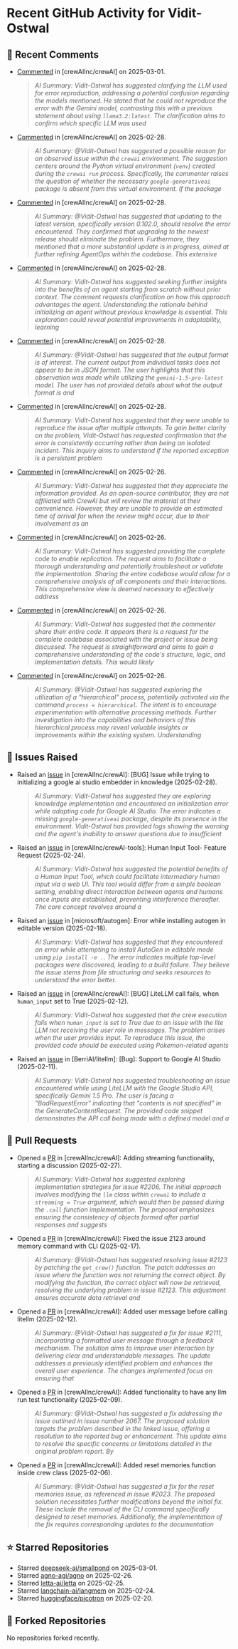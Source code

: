 # Recent GitHub Activity for Vidit-Ostwal

## 💬 Recent Comments
- [Commented](https://github.com/crewAIInc/crewAI/issues/2241#issuecomment-2692131547) in [crewAIInc/crewAI] on 2025-03-01.
  > *AI Summary: Vidit-Ostwal has suggested clarifying the LLM used for error reproduction, addressing a potential confusion regarding the models mentioned. He stated that he could not reproduce the error with the Gemini model, contrasting this with a previous statement about using `llama3.2:latest`. The clarification aims to confirm which specific LLM was used*
- [Commented](https://github.com/crewAIInc/crewAI/issues/2255#issuecomment-2691135574) in [crewAIInc/crewAI] on 2025-02-28.
  > *AI Summary: @Vidit-Ostwal has suggested a possible reason for an observed issue within the `crewai` environment. The suggestion centers around the Python virtual environment (`venv`) created during the `crewai run` process. Specifically, the commenter raises the question of whether the necessary `google-generativeai` package is absent from this virtual environment. If the package*
- [Commented](https://github.com/crewAIInc/crewAI/issues/2102#issuecomment-2689849315) in [crewAIInc/crewAI] on 2025-02-28.
  > *AI Summary: @Vidit-Ostwal has suggested that updating to the latest version, specifically version 0.102.0, should resolve the error encountered. They confirmed that upgrading to the newest release should eliminate the problem. Furthermore, they mentioned that a more substantial update is in progress, aimed at further refining AgentOps within the codebase. This extensive*
- [Commented](https://github.com/crewAIInc/crewAI/issues/2183#issuecomment-2689779285) in [crewAIInc/crewAI] on 2025-02-28.
  > *AI Summary: Vidit-Ostwal has suggested seeking further insights into the benefits of an agent starting from scratch without prior context. The comment requests clarification on how this approach advantages the agent. Understanding the rationale behind initializing an agent without previous knowledge is essential. This exploration could reveal potential improvements in adaptability, learning*
- [Commented](https://github.com/crewAIInc/crewAI/issues/2241#issuecomment-2689769823) in [crewAIInc/crewAI] on 2025-02-28.
  > *AI Summary: @Vidit-Ostwal has suggested that the output format is of interest. The current output from individual tasks does not appear to be in JSON format. The user highlights that this observation was made while utilizing the `gemini-1.5-pro-latest` model. The user has not provided details about what the output format is and*
- [Commented](https://github.com/crewAIInc/crewAI/issues/2241#issuecomment-2689755287) in [crewAIInc/crewAI] on 2025-02-28.
  > *AI Summary: Vidit-Ostwal has suggested that they were unable to reproduce the issue after multiple attempts. To gain better clarity on the problem, Vidit-Ostwal has requested confirmation that the error is consistently occurring rather than being an isolated incident. This inquiry aims to understand if the reported exception is a persistent problem*
- [Commented](https://github.com/crewAIInc/crewAI/issues/2206#issuecomment-2684694334) in [crewAIInc/crewAI] on 2025-02-26.
  > *AI Summary: Vidit-Ostwal has suggested that they appreciate the information provided. As an open-source contributor, they are not affiliated with CrewAI but will review the material at their convenience. However, they are unable to provide an estimated time of arrival for when the review might occur, due to their involvement as an*
- [Commented](https://github.com/crewAIInc/crewAI/issues/2234#issuecomment-2684500065) in [crewAIInc/crewAI] on 2025-02-26.
  > *AI Summary: Vidit-Ostwal has suggested providing the complete code to enable replication. The request aims to facilitate a thorough understanding and potentially troubleshoot or validate the implementation. Sharing the entire codebase would allow for a comprehensive analysis of all components and their interactions. This comprehensive view is deemed necessary to effectively address*
- [Commented](https://github.com/crewAIInc/crewAI/issues/2237#issuecomment-2684497611) in [crewAIInc/crewAI] on 2025-02-26.
  > *AI Summary: Vidit-Ostwal has suggested that the commenter share their entire code. It appears there is a request for the complete codebase associated with the project or issue being discussed. The request is straightforward and aims to gain a comprehensive understanding of the code's structure, logic, and implementation details. This would likely*
- [Commented](https://github.com/crewAIInc/crewAI/issues/2236#issuecomment-2684494428) in [crewAIInc/crewAI] on 2025-02-26.
  > *AI Summary: @Vidit-Ostwal has suggested exploring the utilization of a "hierarchical" process, potentially activated via the command `process = hierarchical`. The intent is to encourage experimentation with alternative processing methods. Further investigation into the capabilities and behaviors of this hierarchical process may reveal valuable insights or improvements within the existing system. Understanding*

## 🐛 Issues Raised
- Raised an [issue](https://github.com/crewAIInc/crewAI/issues/2255) in [crewAIInc/crewAI]: [BUG] Issue while trying to initializing a google ai studio embedder in knowledge (2025-02-28).
  > *AI Summary: Vidit-Ostwal has suggested they are exploring knowledge implementation and encountered an initialization error while adapting code for Google AI Studio. The error indicates a missing `google-generativeai` package, despite its presence in the environment. Vidit-Ostwal has provided logs showing the warning and the agent's inability to answer questions due to insufficient*
- Raised an [issue](https://github.com/crewAIInc/crewAI-tools/issues/223) in [crewAIInc/crewAI-tools]: Human Input Tool- Feature Request (2025-02-24).
  > *AI Summary: Vidit-Ostwal has suggested the potential benefits of a Human Input Tool, which could facilitate intermediary human input via a web UI. This tool would differ from a simple boolean setting, enabling direct interaction between agents and humans once inputs are established, preventing interference thereafter. The core concept revolves around a*
- Raised an [issue](https://github.com/microsoft/autogen/issues/5591) in [microsoft/autogen]: Error while installing autogen in editable version (2025-02-18).
  > *AI Summary: Vidit-Ostwal has suggested that they encountered an error while attempting to install AutoGen in editable mode using `pip install -e .`. The error indicates multiple top-level packages were discovered, leading to a build failure. They believe the issue stems from file structuring and seeks resources to understand the error better.*
- Raised an [issue](https://github.com/crewAIInc/crewAI/issues/2111) in [crewAIInc/crewAI]: [BUG] LiteLLM call fails, when `human_input` set to True (2025-02-12).
  > *AI Summary: Vidit-Ostwal has suggested that the crew execution fails when `human_input` is set to True due to an issue with the lite LLM not receiving the user role in messages. The problem arises when the user provides input. To reproduce this issue, the provided code should be executed using Pokemon-related agents*
- Raised an [issue](https://github.com/BerriAI/litellm/issues/8467) in [BerriAI/litellm]: [Bug]: Support to Google AI Studio (2025-02-11).
  > *AI Summary: Vidit-Ostwal has suggested troubleshooting an issue encountered while using LiteLLM with the Google Studio API, specifically Gemini 1.5 Pro. The user is facing a "BadRequestError" indicating that "contents is not specified" in the GenerateContentRequest. The provided code snippet demonstrates the API call being made with a defined model and a*

## 🚀 Pull Requests
- Opened a [PR](https://github.com/crewAIInc/crewAI/pull/2247) in [crewAIInc/crewAI]: Adding streaming functionality, starting a discussion (2025-02-27).
  > *AI Summary: Vidit-Ostwal has suggested exploring implementation strategies for issue #2206. The initial approach involves modifying the `llm` class within `crewai` to include a `streaming = True` argument, which would then be passed during the `.call` function implementation. The proposal emphasizes ensuring the consistency of objects formed after partial responses and suggests*
- Opened a [PR](https://github.com/crewAIInc/crewAI/pull/2155) in [crewAIInc/crewAI]: Fixed the issue 2123 around memory command with CLI (2025-02-17).
  > *AI Summary: @Vidit-Ostwal has suggested resolving issue #2123 by patching the `get_crew()` function. The patch addresses an issue where the function was not returning the correct object. By modifying the function, the correct object will now be retrieved, resolving the underlying problem in issue #2123. This adjustment ensures accurate data retrieval and*
- Opened a [PR](https://github.com/crewAIInc/crewAI/pull/2112) in [crewAIInc/crewAI]: Added user message before calling litellm (2025-02-12).
  > *AI Summary: @Vidit-Ostwal has suggested a fix for issue #2111, incorporating a formatted user message through a feedback mechanism. The solution aims to improve user interaction by delivering clear and understandable messages. The update addresses a previously identified problem and enhances the overall user experience. The changes implemented focus on ensuring that*
- Opened a [PR](https://github.com/crewAIInc/crewAI/pull/2071) in [crewAIInc/crewAI]: Added functionality to have any llm run test functionality (2025-02-09).
  > *AI Summary: @Vidit-Ostwal has suggested a fix addressing the issue outlined in issue number 2067. The proposed solution targets the problem described in the linked issue, offering a resolution to the reported bug or enhancement. This update aims to resolve the specific concerns or limitations detailed in the original problem report. By*
- Opened a [PR](https://github.com/crewAIInc/crewAI/pull/2047) in [crewAIInc/crewAI]: Added reset memories function inside crew class (2025-02-06).
  > *AI Summary: @Vidit-Ostwal has suggested a fix for the reset memories issue, as referenced in issue #2023. The proposed solution necessitates further modifications beyond the initial fix. These include the removal of the CLI command specifically designed to reset memories. Additionally, the implementation of the fix requires corresponding updates to the documentation*

## ⭐ Starred Repositories
- Starred [deepseek-ai/smallpond](https://github.com/deepseek-ai/smallpond) on 2025-03-01.
- Starred [agno-agi/agno](https://github.com/agno-agi/agno) on 2025-02-26.
- Starred [letta-ai/letta](https://github.com/letta-ai/letta) on 2025-02-25.
- Starred [langchain-ai/langmem](https://github.com/langchain-ai/langmem) on 2025-02-24.
- Starred [huggingface/picotron](https://github.com/huggingface/picotron) on 2025-02-20.

## 🍴 Forked Repositories
No repositories forked recently.
